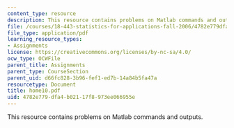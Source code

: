 ```yaml
---
content_type: resource
description: This resource contains problems on Matlab commands and outputs.
file: /courses/18-443-statistics-for-applications-fall-2006/4782e779dfa4b02117f8973ee066955e_home10.pdf
file_type: application/pdf
learning_resource_types:
- Assignments
license: https://creativecommons.org/licenses/by-nc-sa/4.0/
ocw_type: OCWFile
parent_title: Assignments
parent_type: CourseSection
parent_uid: d66fc828-3b96-fef1-ed7b-14a84b5fa47a
resourcetype: Document
title: home10.pdf
uid: 4782e779-dfa4-b021-17f8-973ee066955e
---
```

This resource contains problems on Matlab commands and outputs.